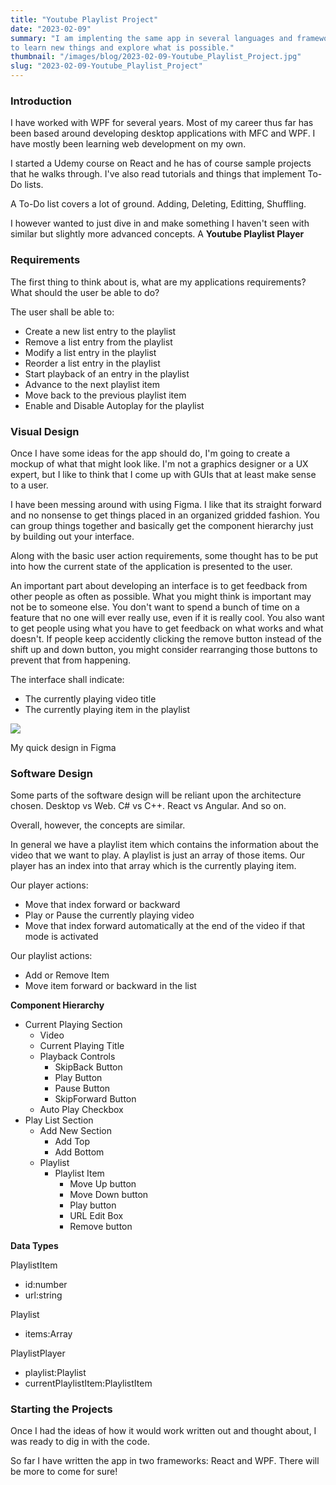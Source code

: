 ```yaml
---
title: "Youtube Playlist Project"
date: "2023-02-09"
summary: "I am implenting the same app in several languages and frameworks (Desktop and Web)
to learn new things and explore what is possible."
thumbnail: "/images/blog/2023-02-09-Youtube_Playlist_Project.jpg"
slug: "2023-02-09-Youtube_Playlist_Project"
---
```

### Introduction
I have worked with WPF for several years. Most of my career thus far has been based around developing desktop applications with MFC and WPF. I have mostly been learning web development on my own.

I started a Udemy course on React and he has of course sample projects that he walks through. I've also read tutorials and things that implement To-Do lists.

A To-Do list covers a lot of ground. Adding, Deleting, Editting, Shuffling.

I however wanted to just dive in and make something I haven't seen with similar but slightly more advanced concepts. A **Youtube Playlist Player**

### Requirements

The first thing to think about is, what are my applications requirements? What should the user be able to do?

The user shall be able to:

- Create a new list entry to the playlist
- Remove a list entry from the playlist
- Modify a list entry in the playlist
- Reorder a list entry in the playlist
- Start playback of an entry in the playlist
- Advance to the next playlist item
- Move back to the previous playlist item
- Enable and Disable Autoplay for the playlist

### Visual Design
Once I have some ideas for the app should do, I'm going to create a mockup of what that might look like. I'm not a graphics designer or a UX expert, but I like to think that I come up with GUIs that at least make sense to a user.  

I have been messing around with using Figma. I like that its straight forward and no nonsense to get things placed in an organized gridded fashion. You can group things together and basically get the component hierarchy just by building out your interface. 

Along with the basic user action requirements, some thought has to be put into how the current state of the application is presented to the user. 

An important part about developing an interface is to get feedback from other people as often as possible. What you might think is important may not be to someone else. You don't want to spend a bunch of time on a feature that no one will ever really use, even if it is really cool. You also want to get people using what you have to get feedback on what works and what doesn't. If people keep accidently clicking the remove button instead of the shift up and down button, you might consider rearranging those buttons to prevent that from happening. 

The interface shall indicate:

- The currently playing video title
- The currently playing item in the playlist

<p class="blog-img center lg">
    <img src="@CDNURL/images/blog/figma_playlist_mock.png">
    <div class="center">My quick design in Figma</div>
</p>

### Software Design
Some parts of the software design will be reliant upon the architecture chosen. Desktop vs Web. C# vs C++. React vs Angular. And so on.

Overall, however, the concepts are similar.

In general we have a playlist item which contains the information about the video that we want to play. A playlist is just an array of those items. Our player has an index into that array which is the currently playing item. 

Our player actions:

- Move that index forward or backward
- Play or Pause the currently playing video
- Move that index forward automatically at the end of the video if that mode is activated 

Our playlist actions:

- Add or Remove Item
- Move item forward or backward in the list

**Component Hierarchy**

- Current Playing Section
    - Video
    - Current Playing Title
    - Playback Controls
        - SkipBack Button
        - Play Button
        - Pause Button
        - SkipForward Button
    - Auto Play Checkbox 
- Play List Section
    - Add New Section
        - Add Top
        - Add Bottom
    - Playlist
        - Playlist Item
            - Move Up button
            - Move Down button
            - Play button
            - URL Edit Box
            - Remove button

**Data Types**

PlaylistItem

- id:number
- url:string 

Playlist

- items:Array<PlaylistItem> 

PlaylistPlayer 

- playlist:Playlist 
- currentPlaylistItem:PlaylistItem

### Starting the Projects
Once I had the ideas of how it would work written out and thought about, I was ready to dig in with the code.

So far I have written the app in two frameworks: React and WPF. There will be more to come for sure!